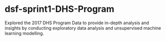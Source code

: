 # dsf-sprint1-DHS-Program
Explored the 2017 DHS Program Data to provide in-depth analysis and insights by conducting exploratory data analysis and unsupervised machine learning modelling.
